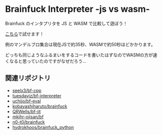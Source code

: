 # Brainfuck Interpreter -js vs wasm-

Brainfuck のインタプリタを JS と WASM で比較して遊ぼう！

[こちら](https://kobayashiharuto.github.io/brainfuck_interpreter_js_vs_wasm/)で試せます！

例のマンデルブロ集合は現在JSで約35秒、WASMで約50秒ほどかかります。

どっちも同じようなふるまいをするコードを書いたはずなのでWASMの方が速くなると思っていたのですがなぜだろう...


## 関連リポジトリ

- [seelx3/bf-cpp](https://github.com/seelx3/bf-cpp)
- [tuesdayjz/bf-interpreter](https://github.com/tuesdayjz/bf-interpreter)
- [uchijo/bf-eval](https://github.com/uchijo/bf-eval)
- [kobayashiharuto/brainfuck](https://github.com/kobayashiharuto/brainfuck)
- [QRWells/bf-jit](https://github.com/QRWells/bf-jit)
- [mkihr-ojisan/bf](https://github.com/mkihr-ojisan/bf)
- [n0-t0/brainfuck](https://github.com/n0-t0/brainfuck)
- [hydrokhoos/brainfuck_python](https://github.com/hydrokhoos/brainfuck_python)
